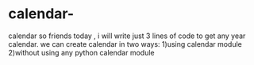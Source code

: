 # calendar-
calendar 
so friends today , i will write just 3 lines of code to get any year calendar.
we can create calendar in two ways:
1)using calendar module
2)without using any python calendar module
